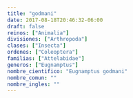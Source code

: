 ```yaml
---
title: "godmani"
date: 2017-08-18T20:46:32-06:00
draft: false
reinos: ["Animalia"]
divisiones: ["Arthropoda"]
clases: ["Insecta"]
ordenes: ["Coleoptera"]
familias: ["Attelabidae"]
generos: ["Eugnamptus"]
nombre_cientifico: "Eugnamptus godmani"
nombre_comun: ""
nombre_ingles: ""
---
```

